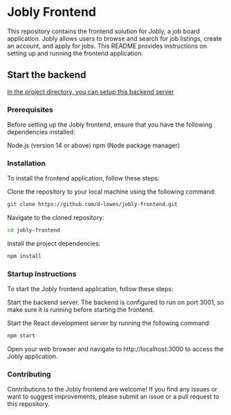 # Jobly Frontend
This repository contains the frontend solution for Jobly, a job board application. Jobly allows users to browse and search for job listings, create an account, and apply for jobs. This README provides instructions on setting up and running the frontend application.

## Start the backend

[In the project directory, you can setup this backend server](https://github.com/d-lowes/jobly-backend)

### Prerequisites
Before setting up the Jobly frontend, ensure that you have the following dependencies installed:

Node.js (version 14 or above)
npm (Node package manager)

### Installation
To install the frontend application, follow these steps:

Clone the repository to your local machine using the following command:

```bash
git clone https://github.com/d-lowes/jobly-frontend.git
```

Navigate to the cloned repository:

```bash
cd jobly-frontend
```

Install the project dependencies:

```bash
npm install
```

### Startup Instructions
To start the Jobly frontend application, follow these steps:

Start the backend server. The backend is configured to run on port 3001, so make sure it is running before starting the frontend.

Start the React development server by running the following command:

```bash
npm start
```

Open your web browser and navigate to http://localhost:3000 to access the Jobly application.

### Contributing
Contributions to the Jobly frontend are welcome! If you find any issues or want to suggest improvements, please submit an issue or a pull request to this repository.
